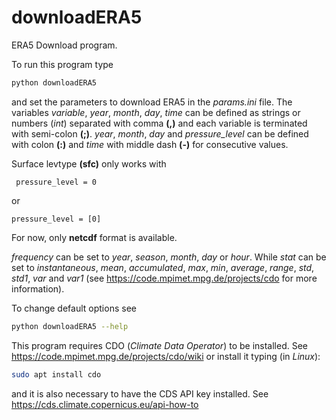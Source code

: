 # downloadERA5

ERA5 Download program.

To run this program type
```Bash
python downloadERA5
```

and set the parameters to download ERA5 in the _params.ini_ file. The variables _variable_, _year_, _month_, _day_, _time_ can be defined as strings or numbers (_int_) separated with comma **(,)** and each variable is terminated with semi-colon **(;)**.
_year_, _month_, _day_ and _pressure_level_ can be defined with colon **(:)** and _time_ with middle dash **(-)** for consecutive values.

 Surface levtype **(sfc)** only works with 
 
```
 pressure_level = 0

```

or

```
pressure_level = [0]
```
For now, only **netcdf** format is available.

_frequency_ can be set to _year_, _season_, _month_, _day_ or _hour_. While _stat_ can be set to _instantaneous_, _mean_, _accumulated_, _max_, _min_, _average_, _range_, _std_, _std1_, _var_ and _var1_ (see https://code.mpimet.mpg.de/projects/cdo for more information).

To change default options see

```Bash
python downloadERA5 --help

```
This program requires CDO (_Climate Data Operator_) to be installed. See https://code.mpimet.mpg.de/projects/cdo/wiki or install it typing (in _Linux_):

```Bash
sudo apt install cdo

```
and it is also necessary to have the CDS API key installed. See https://cds.climate.copernicus.eu/api-how-to
